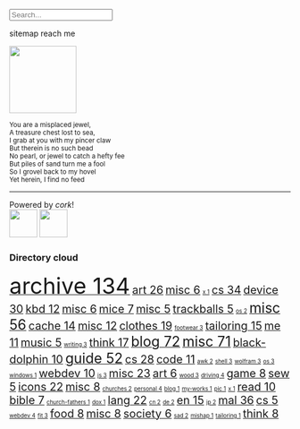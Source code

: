 <div id=toc>

<input type="text" id="sB" placeholder="Search..."><div id="sR"></div><script src="/src/run/s.js"></script>

[sitemap](/) [reach me](/blog/me/reach)

<img src="//avsbq.org/archive/art/.pix/newspapers.jpg" style="width:120px; height: auto;">

<small>You are a misplaced jewel,<br>A treasure chest lost to sea,<br>I grab at you with my pincer claw<br>But therein is no such bead<br>No pearl, or jewel to catch a hefty fee<br>But piles of sand turn me a fool<br>So I grovel back to my hovel<br>Yet herein, I find no feed</small>

<hr>

Powered by [_cork_](/guide/cs/webdev/cork)!<br>
<img src="/pix/glenda.avif" style="width:50px; height: auto;">
<img src="/pix/puffy1.avif" style="width:50px; height: auto;">
</div>

### Directory cloud

<a href="./archive"><span style="font-size: 40px;">archive      134</span></a>   <a href="./archive//art"><span style="font-size: 20px;">art       26</span></a>   <a href="./archive//art//misc"><span style="font-size: 20px;">misc        6</span></a>   <a href="./archive//art//x"><span style="font-size: 10px;">x        1</span></a>   <a href="./archive//cs"><span style="font-size: 20px;">cs       34</span></a>   <a href="./archive//cs//device"><span style="font-size: 20px;">device       30</span></a>   <a href="./archive//cs//device//kbd"><span style="font-size: 20px;">kbd       12</span></a>   <a href="./archive//cs//device//kbd//misc"><span style="font-size: 20px;">misc        6</span></a>   <a href="./archive//cs//device//mice"><span style="font-size: 20px;">mice        7</span></a>   <a href="./archive//cs//device//misc"><span style="font-size: 20px;">misc        5</span></a>   <a href="./archive//cs//device//trackballs"><span style="font-size: 20px;">trackballs        5</span></a>   <a href="./archive//cs//os"><span style="font-size: 10px;">os        2</span></a>   <a href="./archive//misc"><span style="font-size: 25px;">misc       56</span></a>   <a href="./archive//misc//cache"><span style="font-size: 20px;">cache       14</span></a>   <a href="./archive//misc//cache//misc"><span style="font-size: 20px;">misc       12</span></a>   <a href="./archive//misc//clothes"><span style="font-size: 20px;">clothes       19</span></a>   <a href="./archive//misc//clothes//footwear"><span style="font-size: 10px;">footwear        3</span></a>   <a href="./archive//misc//clothes//tailoring"><span style="font-size: 20px;">tailoring       15</span></a>   <a href="./archive//misc//me"><span style="font-size: 20px;">me       11</span></a>   <a href="./archive//misc//music"><span style="font-size: 20px;">music        5</span></a>   <a href="./archive//misc//writing"><span style="font-size: 10px;">writing        3</span></a>   <a href="./archive//think"><span style="font-size: 20px;">think       17</span></a>   <a href="./blog"><span style="font-size: 25px;">blog       72</span></a>   <a href="./blog//misc"><span style="font-size: 25px;">misc       71</span></a>   <a href="./blog//misc//black-dolphin"><span style="font-size: 20px;">black-dolphin       10</span></a>   <a href="./guide"><span style="font-size: 25px;">guide       52</span></a>   <a href="./guide//cs"><span style="font-size: 20px;">cs       28</span></a>   <a href="./guide//cs//code"><span style="font-size: 20px;">code       11</span></a>   <a href="./guide//cs//code//awk"><span style="font-size: 10px;">awk        2</span></a>   <a href="./guide//cs//code//shell"><span style="font-size: 10px;">shell        3</span></a>   <a href="./guide//cs//code//wolfram"><span style="font-size: 10px;">wolfram        3</span></a>   <a href="./guide//cs//os"><span style="font-size: 10px;">os        3</span></a>   <a href="./guide//cs//os//windows"><span style="font-size: 10px;">windows        1</span></a>   <a href="./guide//cs//webdev"><span style="font-size: 20px;">webdev       10</span></a>   <a href="./guide//cs//webdev//js"><span style="font-size: 10px;">js        3</span></a>   <a href="./guide//misc"><span style="font-size: 20px;">misc       23</span></a>   <a href="./guide//misc//art"><span style="font-size: 20px;">art        6</span></a>   <a href="./guide//misc//art//wood"><span style="font-size: 10px;">wood        3</span></a>   <a href="./guide//misc//driving"><span style="font-size: 10px;">driving        4</span></a>   <a href="./guide//misc//game"><span style="font-size: 20px;">game        8</span></a>   <a href="./guide//misc//sew"><span style="font-size: 20px;">sew        5</span></a>   <a href="./icons"><span style="font-size: 20px;">icons       22</span></a>   <a href="./icons//misc"><span style="font-size: 20px;">misc        8</span></a>   <a href="./icons//misc//churches"><span style="font-size: 10px;">churches        2</span></a>   <a href="./icons//misc//personal"><span style="font-size: 10px;">personal        4</span></a>   <a href="./icons//misc//personal//blog"><span style="font-size: 10px;">blog        1</span></a>   <a href="./icons//misc//personal//my-works"><span style="font-size: 10px;">my-works        1</span></a>   <a href="./icons//misc//personal//pic"><span style="font-size: 10px;">pic        1</span></a>   <a href="./icons//misc//x"><span style="font-size: 10px;">x        1</span></a>   <a href="./icons//read"><span style="font-size: 20px;">read       10</span></a>   <a href="./icons//read//bible"><span style="font-size: 20px;">bible        7</span></a>   <a href="./icons//read//church-fathers"><span style="font-size: 10px;">church-fathers        1</span></a>   <a href="./icons//read//dox"><span style="font-size: 10px;">dox        1</span></a>   <a href="./lang"><span style="font-size: 20px;">lang       22</span></a>   <a href="./lang//cn"><span style="font-size: 10px;">cn        2</span></a>   <a href="./lang//de"><span style="font-size: 10px;">de        2</span></a>   <a href="./lang//en"><span style="font-size: 20px;">en       15</span></a>   <a href="./lang//jp"><span style="font-size: 10px;">jp        2</span></a>   <a href="./mal"><span style="font-size: 20px;">mal       36</span></a>   <a href="./mal//cs"><span style="font-size: 20px;">cs        5</span></a>   <a href="./mal//cs//webdev"><span style="font-size: 10px;">webdev        4</span></a>   <a href="./mal//fit"><span style="font-size: 10px;">fit        3</span></a>   <a href="./mal//food"><span style="font-size: 20px;">food        8</span></a>   <a href="./mal//misc"><span style="font-size: 20px;">misc        8</span></a>   <a href="./mal//misc//society"><span style="font-size: 20px;">society        6</span></a>   <a href="./mal//sad"><span style="font-size: 10px;">sad        2</span></a>   <a href="./mal//sad//mishap"><span style="font-size: 10px;">mishap        1</span></a>   <a href="./mal//tailoring"><span style="font-size: 10px;">tailoring        1</span></a>   <a href="./mal//think"><span style="font-size: 20px;">think        8</span></a>   
